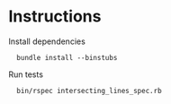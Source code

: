 # Instructions

Install dependencies
```
  bundle install --binstubs
```

Run tests
```
  bin/rspec intersecting_lines_spec.rb
```

